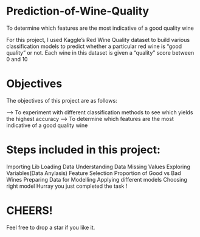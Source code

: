 # Prediction-of-Wine-Quality
To determine which features are the most indicative of a good quality wine

For this project, I used Kaggle’s Red Wine Quality dataset to build various classification models to predict whether a particular red wine is “good quality” or not. Each wine in this dataset is given a “quality” score between 0 and 10

# Objectives

The objectives of this project are as follows:

--> To experiment with different classification methods to see which yields the highest accuracy
--> To determine which features are the most indicative of a good quality wine

# Steps included in this project:
Importing Lib
Loading Data
Understanding Data
Missing Values
Exploring Variables(Data Anylasis)
Feature Selection
Proportion of Good vs Bad Wines
Preparing Data for Modelling
Applying different models
Choosing right model
Hurray you just completed the task !

# CHEERS!
Feel free to drop a star if you like it.

